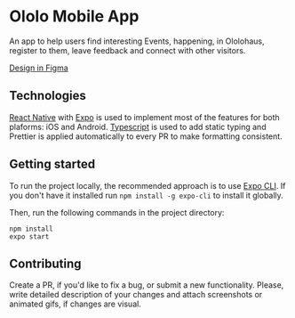 # Ololo Mobile App

An app to help users find interesting Events, happening, in Ololohaus, register to them, leave feedback and connect with other visitors.

[Design in Figma](https://www.figma.com/file/aobEccw8dYCQiFu7SvpoK9/05-%7C-%D0%91%D0%B0%D0%B7%D0%BE%D0%B2%D1%8B%D0%B9-UI-(Ololo-App)?node-id=0%3A1)

## Technologies

[React Native](https://facebook.github.io/react-native/) with [Expo](https://expo.io/) is used to implement most of the features for both plaforms: iOS and Android.
[Typescript](https://www.typescriptlang.org/) is used to add static typing and Prettier is applied automatically to every PR  to make formatting consistent.

## Getting started

To run the project locally, the recommended approach is to use [Expo CLI](https://docs.expo.io/versions/latest/workflow/expo-cli/). If you don't have it installed run `npm install -g expo-cli` to install it globally.

Then, run the following commands in the project directory:

    npm install
    expo start

## Contributing

Create a PR, if you'd like to fix a bug, or submit a new functionality. Please, write detailed description of your changes and attach screenshots or animated gifs, if changes are visual.
